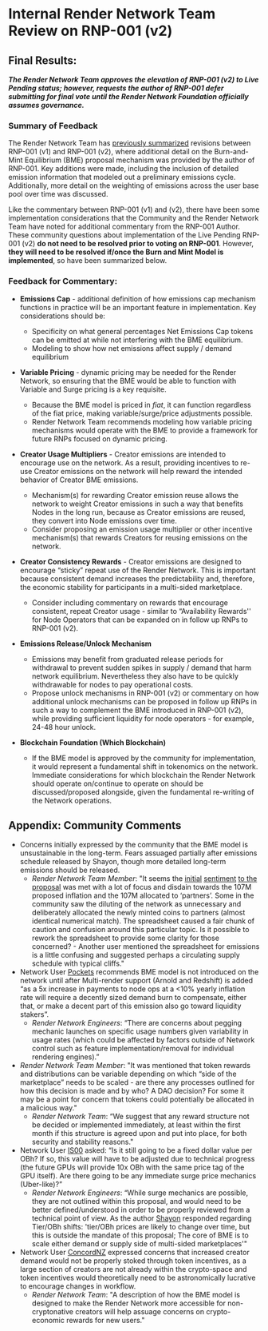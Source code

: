 ﻿# Internal Render Network Team Review on RNP-001 (v2)
## Final Results:
***The Render Network Team approves the elevation of RNP-001 (v2) to Live Pending status; however, requests the author of RNP-001 defer submitting for final vote until the Render Network Foundation officially assumes governance.***
### Summary of Feedback
The Render Network Team has [previously summarized](https://medium.com/render-token/behind-the-network-btn-july-29th-2022-7477064c5cd7) revisions between RNP-001 (v1) and RNP-001 (v2), where additional detail on the Burn-and-Mint Equilibrium (BME) proposal mechanism was provided by the author of RNP-001. Key additions were made, including the inclusion of detailed emission information that modeled out a preliminary emissions cycle. Additionally, more detail on the weighting of emissions across the user base pool over time was discussed.

Like the commentary between RNP-001 (v1) and (v2), there have been some implementation considerations that the Community and the Render Network Team have noted for additional commentary from the RNP-001 Author. These community questions about implementation of the Live Pending RNP-001 (v2) **do not need to be resolved prior to voting on RNP-001**. However, **they will need to be resolved if/once the Burn and Mint Model is implemented**, so have been summarized below.
### Feedback for Commentary:
- **Emissions Cap** - additional definition of how emissions cap mechanism functions in practice will be an important feature in implementation. Key considerations should be:
  - Specificity on what general percentages Net Emissions Cap tokens can be emitted at while not interfering with the BME equilibrium.
  - Modeling to show how net emissions affect supply / demand equilibrium
 
- **Variable Pricing** - dynamic pricing may be needed for the Render Network, so ensuring that the BME would be able to function with Variable and Surge pricing is a key requisite.
  - Because the BME model is priced in *fiat*, it can function regardless of the fiat price, making variable/surge/price adjustments possible.
  - Render Network Team recommends modeling how variable pricing mechanisms would operate with the BME to provide a framework for future RNPs focused on dynamic pricing.
- **Creator Usage Multipliers** - Creator emissions are intended to encourage use on the network. As a result, providing incentives to re-use Creator emissions on the network will help reward the intended behavior of Creator BME emissions.
  - Mechanism(s) for rewarding Creator emission reuse allows the network to weight Creator emissions in such a way that benefits Nodes in the long run, because as Creator emissions are reused, they convert into Node emissions over time.
  - Consider proposing an emission usage multiplier or other incentive mechanism(s) that rewards Creators for reusing emissions on the network.
- **Creator Consistency Rewards** - Creator emissions are designed to encourage “sticky” repeat use of the Render Network. This is important because consistent demand increases the predictability and, therefore, the economic stability for participants in a multi-sided marketplace.
  - Consider including commentary on rewards that encourage consistent, repeat Creator usage - similar to “Availability Rewards'' for Node Operators that can be expanded on in follow up RNPs to RNP-001 (v2).
- **Emissions Release/Unlock Mechanism** 
  - Emissions may benefit from graduated release periods for withdrawal to prevent sudden spikes in supply / demand that harm network equilibrium. Nevertheless they also have to be quickly withdrawable for nodes to pay operational costs.
  - Propose unlock mechanisms in RNP-001 (v2) or commentary on how additional unlock mechanisms can be proposed in follow up RNPs in such a way to complement the BME introduced in RNP-001 (v2), while providing sufficient liquidity for node operators - for example, 24-48 hour unlock.
- **Blockchain Foundation (Which Blockchain)**
  - If the BME model is approved by the community for implementation, it would represent a fundamental shift in tokenomics on the network. Immediate considerations for which blockchain the Render Network should operate on/continue to operate on should be discussed/proposed alongside, given the fundamental re-writing of the Network operations.

## Appendix: Community Comments
-   Concerns initially expressed by the community that the BME model is unsustainable in the long-term. Fears assuaged partially after emissions schedule released by Shayon, though more detailed long-term emissions should be released.
    -  *Render Network Team Member*: "It seems the [initial](https://discord.com/channels/976195870825529354/1002279564254396456/1002773150188187668) [sentiment](https://discord.com/channels/976195870825529354/1002279564254396456/1002781518575448064) [to the proposal](https://discord.com/channels/976195870825529354/1002279564254396456/1002994872418062386) was met with a lot of focus and disdain towards the 107M proposed inflation and the 107M allocated to ‘partners’. Some in the community saw the diluting of the network as unnecessary and deliberately allocated the newly minted coins to partners (almost identical numerical match). The spreadsheet caused a fair chunk of caution and confusion around this particular topic. Is it possible to rework the spreadsheet to provide some clarity for those concerned? - Another user mentioned the spreadsheet for emissions is a little confusing and suggested perhaps a circulating supply schedule with typical cliffs."
- Network User [Pockets](https://discord.com/channels/976195870825529354/1002279564254396456/1002294478318604470) recommends BME model is not introduced on the network until after Multi-render support (Arnold and Redshift) is added “as a 5x increase in payments to node ops at a <10% yearly inflation rate will require a decently sized demand burn to compensate, either that, or make a decent part of this emission also go toward liquidity stakers”. 
  - *Render Network Engineers*: “There are concerns about pegging mechanic launches on specific usage numbers given variability in usage rates (which could be affected by factors outside of Network control such as feature implementation/removal for individual rendering engines).”
- *Render Network Team Member*: "It was mentioned that token rewards and distributions can be variable depending on which “side of the marketplace” needs to be scaled - are there any processes outlined for how this decision is made and by who?  A DAO decision? For some it may be a point for concern that tokens could potentially be allocated in a malicious way."
  - *Render Network Team*: “We suggest that any reward structure not be decided or implemented immediately, at least within the first month if this structure is agreed upon and put into place, for both security and stability reasons."
- Network User [IS00](https://discord.com/channels/976195870825529354/984510098938417193/985109310193430618) asked: “Is it still going to be a fixed dollar value per OBh? If so, this value will have to be adjusted due to technical progress (the future GPUs will provide 10x OBh with the same price tag of the GPU itself). 
Are there going to be any immediate surge price mechanics (Uber-like)?”
  - *Render Network Engineers*: “While surge mechanics are possible, they are not outlined within this proposal, and would need to be better defined/understood in order to be properly reviewed from a technical point of view. 
As the author [Shayon](https://discord.com/channels/976195870825529354/984510098938417193/985895073067720764) responded regarding Tier/OBh shifts: 'tier/OBh prices are likely to change over time, but this is outside the mandate of this proposal; The core of BME is to scale either demand or supply side of multi-sided marketplaces'"
- Network User [ConcordNZ](https://discord.com/channels/976195870825529354/1002279564254396456/1002381605521862686) expressed concerns that increased creator demand would not be properly stoked through token incentives, as a large section of creators are not already within the crypto-space and token incentives would theoretically need to be astronomically lucrative to encourage changes in workflow.
  - *Render Network Team*: "A description of how the BME model is designed to make the Render Network more accessible for non-cryptonative creators will help assuage concerns on crypto-economic rewards for new users."
